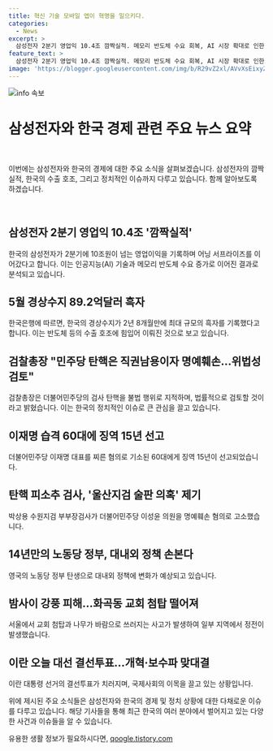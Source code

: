 ```yaml
---
title: 혁신 기술 모바일 앱이 혁명을 일으키다.
categories:
  - News
excerpt: >
  삼성전자 2분기 영업익 10.4조 깜짝실적. 메모리 반도체 수요 회복, AI 시장 확대로 인한 가격 상승에 영향. 우리나라 5월 경상수지 89.2억달러 흑자, 2년8개월만에 최대 규모. 이원석 검찰총장, 민주당 탄핵 직권남용·명예훼손으로 판단. 이재명 습격 60대에 징역 15년 선고. 박상용 수원지검 부부장검사, 더불어민주당 이성윤 의원을 명예훼손 혐의로 고소. 이란 대통령 선거의 결선투표.
feature_text: >
  삼성전자 2분기 영업익 10.4조 깜짝실적. 메모리 반도체 수요 회복, AI 시장 확대로 인한 가격 상승에 영향. 우리나라 5월 경상수지 89.2억달러 흑자, 2년8개월만에 최대 규모. 이원석 검찰총장, 민주당 탄핵 직권남용·명예훼손으로 판단. 이재명 습격 60대에 징역 15년 선고. 박상용 수원지검 부부장검사, 더불어민주당 이성윤 의원을 명예훼손 혐의로 고소. 이란 대통령 선거의 결선투표.
image: 'https://blogger.googleusercontent.com/img/b/R29vZ2xl/AVvXsEixyZcFfHzMRdzZMjFBmAUKJYCLCGyLL1o632UiGVXcaFdKo_bkvkuCioo0uUKlGfBVcT3P84aROyZIXSBEx3Aw5nCQ3pTgDom1WDC4m8eifvWiAmWEEVb4x6G_l8C0QH225ldMjyaFvpxGEBGNO37VmDTDMHGhJPq73UglMfDca1-0aw/s1600/blogspot.png'
---
```


<p><img src="https://blogger.googleusercontent.com/img/b/R29vZ2xl/AVvXsEixyZcFfHzMRdzZMjFBmAUKJYCLCGyLL1o632UiGVXcaFdKo_bkvkuCioo0uUKlGfBVcT3P84aROyZIXSBEx3Aw5nCQ3pTgDom1WDC4m8eifvWiAmWEEVb4x6G_l8C0QH225ldMjyaFvpxGEBGNO37VmDTDMHGhJPq73UglMfDca1-0aw/s1600/blogspot.png" alt="info 속보" /></p>

<h1>삼성전자와 한국 경제 관련 주요 뉴스 요약</h1>

<p data-ke-size="size16">&nbsp;</p>

<p>이번에는 삼성전자와 한국의 경제에 대한 주요 소식을 살펴보겠습니다. 삼성전자의 깜짝 실적, 한국의 수출 호조, 그리고 정치적인 이슈까지 다루고 있습니다. 함께 알아보도록 하겠습니다.</p>

<p data-ke-size="size16">&nbsp;</p>

<h2 data-ke-size="size26">삼성전자 2분기 영업익 10.4조 '깜짝실적'</h2>

<p>한국의 삼성전자가 2분기에 10조원이 넘는 영업이익을 기록하며 어닝 서프라이즈를 이어갔다고 합니다. 이는 인공지능(AI) 기술과 메모리 반도체 수요 증가로 이어진 결과로 분석되고 있습니다.</p>

<h2 data-ke-size="size26">5월 경상수지 89.2억달러 흑자</h2>

<p>한국은행에 따르면, 한국의 경상수지가 2년 8개월만에 최대 규모의 흑자를 기록했다고 합니다. 이는 반도체 등의 수출 호조에 힘입어 이뤄진 것으로 보고 있습니다.</p>

<h2 data-ke-size="size26">검찰총장 "민주당 탄핵은 직권남용이자 명예훼손…위법성 검토"</h2>

<p>검찰총장은 더불어민주당의 검사 탄핵을 불법 행위로 지적하며, 법률적으로 검토할 것이라고 밝혔습니다. 이는 한국의 정치적인 이슈로 큰 관심을 끌고 있습니다.</p>

<h2 data-ke-size="size26">이재명 습격 60대에 징역 15년 선고</h2>

<p>더불어민주당 이재명 대표를 찌른 혐의로 기소된 60대에게 징역 15년이 선고되었습니다.</p>

<h2 data-ke-size="size26">탄핵 피소추 검사, '울산지검 술판 의혹' 제기</h2>

<p>박상용 수원지검 부부장검사가 더불어민주당 이성윤 의원을 명예훼손 혐의로 고소했습니다.</p>

<h2 data-ke-size="size26">14년만의 노동당 정부, 대내외 정책 손본다</h2>

<p>영국의 노동당 정부 탄생으로 대내외 정책에 변화가 예상되고 있습니다.</p>

<h2 data-ke-size="size26">밤사이 강풍 피해…화곡동 교회 첨탑 떨어져</h2>

<p>서울에서 교회 첨탑과 나무가 바람으로 쓰러지는 사고가 발생하여 일부 지역에서 정전이 발생했습니다.</p>

<h2 data-ke-size="size26">이란 오늘 대선 결선투표…개혁·보수파 맞대결</h2>

<p>이란 대통령 선거의 결선투표가 치러지며, 국제사회의 이목을 끌고 있는 상황입니다. </p>

<p>위에 제시된 주요 소식들은 삼성전자와 한국의 경제 및 정치 상황에 대한 다채로운 이슈를 다루고 있습니다. 해당 기사들을 통해 최근 한국의 여러 분야에서 벌어지고 있는 다양한 사건과 이슈들을 알 수 있습니다.</p>
유용한 생활 정보가 필요하시다면, <a href="https://qoogle.tistory.com" rel="dofollow">qoogle.tistory.com</a>


